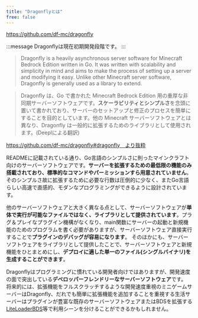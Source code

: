 ```yaml
---
title: "Dragonflyとは"
free: false
---
```


https://github.com/df-mc/dragonfly

:::message
Dragonflyは現在初期開発段階です。
:::

> Dragonfly is a heavily asynchronous server software for Minecraft Bedrock Edition written in Go. It was written with scalability and simplicity in mind and aims to make the process of setting up a server and modifying it easy. Unlike other Minecraft server software, Dragonfly is generally used as a library to extend.

> Dragonfly は、Go で書かれた Minecraft Bedrock Edition 用の重厚な非同期サーバーソフトウェアです。**スケーラビリティとシンプルさ**を念頭に置いて書かれており、サーバーのセットアップと修正のプロセスを簡単にすることを目的としています。他の Minecraft サーバーソフトウェアとは異なり、Dragonfly は一般的に拡張するためのライブラリとして使用されます。(Deeplによる翻訳)

https://github.com/df-mc/dragonfly#dragonfly　より抜粋

READMEに記載されている通り、Go言語のシンプルさに則ったマインクラフト向けのサーバーソフトウェアです。**サーバーを拡張するための最低限の機能のみ搭載されており、標準的なコマンドやパーミッションすら用意されていません**。そのシンプルさ故に拡張するために必要な行数は圧倒的に少なく、またGo言語らしい高速で直感的、モダンなプログラミングができるように設計されています。

他のサーバーソフトウェアと大きく異なる点として、サーバーソフトウェアが**単体で実行が可能なファイルではなく、ライブラリとして提供されています**。プラグ＆プレイなプラグイン機構がなくなり、main関数にサーバーの起動と新規機能のためのプログラムを書く必要がありますが、サーバーソフトウェア直接実行することで**プラグインのデバッグが容易になります**。
そのほかにも、サーバーソフトウェアをライブラリとして提供したことで、サーバーソフトウェアと新規機能をひとまとめにし、**デプロイに適した単一のファイル(シングルバイナリ)を生成することができます**。

Dragonflyはプログラミングに慣れている開発者向けではありますが、開発速度の面で突出している**デベロッパーフレンドリーなサーバーソフトウェア**です。
将来的には、拡張機能をフルスクラッチするような開発速度重視のミニゲームサーバーはDragonfly、だれでも簡単に拡張機能を追加することを重視する生活サーバーはプラグインが豊富な既存のサーバーソフトウェアまたはBDSを拡張する[LiteLoaderBDS](https://github.com/LiteLDev/LiteLoaderBDS)等で利用シーンを分けることができるかもしれません。
